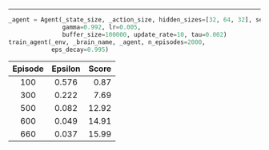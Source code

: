 ---

```python 
_agent = Agent(_state_size, _action_size, hidden_sizes=[32, 64, 32], seed=0,
               gamma=0.992, lr=0.005,
               buffer_size=100000, update_rate=10, tau=0.002)
train_agent(_env, _brain_name, _agent, n_episodes=2000,
            eps_decay=0.995)
```

| Episode | Epsilon | Score |
| :---: |:--------:| -----:|
|100|0.576| 0.87|
|300|0.222| 7.69|
|500|0.082|12.92|
|600|0.049|14.91|
|660|0.037|15.99|
